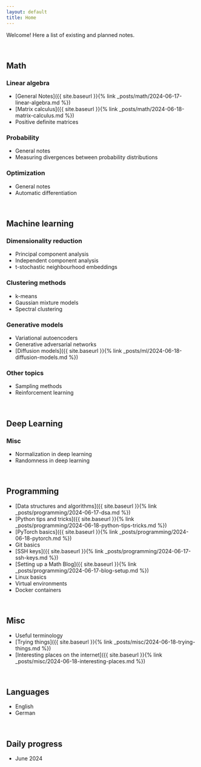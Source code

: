 ```yaml
---
layout: default
title: Home
---
```


Welcome! Here a list of existing and planned notes.

<br>

## Math

### Linear algebra
- [General Notes]({{ site.baseurl }}{% link _posts/math/2024-06-17-linear-algebra.md %})
- [Matrix calculus]({{ site.baseurl }}{% link _posts/math/2024-06-18-matrix-calculus.md %})
- Positive definite matrices

### Probability
 - General notes
 - Measuring divergences between probability distributions

### Optimization
 - General notes
 - Automatic differentiation

<br>

## Machine learning

### Dimensionality reduction
 - Principal component analysis
 - Independent component analysis
 - t-stochastic neighbourhood embeddings

### Clustering methods
 - k-means
 - Gaussian mixture models
 - Spectral clustering

### Generative models
 - Variational autoencoders
 - Generative adversarial networks
 - [Diffusion models]({{ site.baseurl }}{% link _posts/ml/2024-06-18-diffusion-models.md %}) 

### Other topics
 - Sampling methods
 - Reinforcement learning

<br>

## Deep Learning

### Misc
 - Normalization in deep learning
 - Randomness in deep learning

<br>

## Programming
 - [Data structures and algorithms]({{ site.baseurl }}{% link _posts/programming/2024-06-17-dsa.md %})
 - [Python tips and tricks]({{ site.baseurl }}{% link _posts/programming/2024-06-18-python-tips-tricks.md %})
 - [PyTorch basics]({{ site.baseurl }}{% link _posts/programming/2024-06-18-pytorch.md %})
 - Git basics
 - [SSH keys]({{ site.baseurl }}{% link _posts/programming/2024-06-17-ssh-keys.md %})
 - [Setting up a Math Blog]({{ site.baseurl }}{% link _posts/programming/2024-06-17-blog-setup.md %})
 - Linux basics
 - Virtual environments 
 - Docker containers  

<br>

## Misc
 - Useful terminology
 - [Trying things]({{ site.baseurl }}{% link _posts/misc/2024-06-18-trying-things.md %})
 - [Interesting places on the internet]({{ site.baseurl }}{% link _posts/misc/2024-06-18-interesting-places.md %})

<br>

## Languages
 - English
 - German

<br>

## Daily progress
 - June 2024
